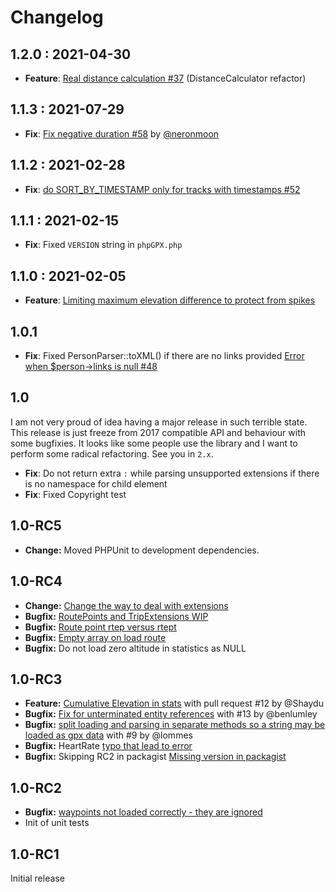 # Changelog

## 1.2.0 : 2021-04-30

- **Feature**: [Real distance calculation #37](https://github.com/Sibyx/phpGPX/issues/37) (DistanceCalculator refactor)

## 1.1.3 : 2021-07-29

- **Fix**: [Fix negative duration #58](https://github.com/Sibyx/phpGPX/pull/58) by [@neronmoon](https://github.com/neronmoon)

## 1.1.2 : 2021-02-28

- **Fix**: [do SORT_BY_TIMESTAMP only for tracks with timestamps #52](https://github.com/Sibyx/phpGPX/pull/52)

## 1.1.1 : 2021-02-15

- **Fix**: Fixed `VERSION` string in `phpGPX.php`

## 1.1.0 : 2021-02-05

- **Feature**: [Limiting maximum elevation difference to protect from spikes](https://github.com/Sibyx/phpGPX/pull/49) 

## 1.0.1

- **Fix**: Fixed PersonParser::toXML() if there are no links provided 
  [Error when $person->links is null #48](https://github.com/Sibyx/phpGPX/issues/48)

## 1.0

I am not very proud of idea having a major release in such terrible state. This release is just freeze from 2017 
compatible API and behaviour with some bugfixies. It looks like some people use the library and I want to perform some
radical refactoring. See you in `2.x`. 

- **Fix**: Do not return extra `:` while parsing unsupported extensions if there is no namespace for child element
- **Fix**: Fixed Copyright test

## 1.0-RC5

- **Change:** Moved PHPUnit to development dependencies. 

## 1.0-RC4

 - **Change:** [Change the way to deal with extensions ](https://github.com/Sibyx/phpGPX/pull/19) 
 - **Bugfix:** [RoutePoints and TripExtensions WIP](https://github.com/Sibyx/phpGPX/issues/22)
 - **Bugfix:** [Route point rtep versus rtept](https://github.com/Sibyx/phpGPX/issues/21)
 - **Bugfix:** [Empty array on load route](https://github.com/Sibyx/phpGPX/issues/20)
 - **Bugfix:** Do not load zero altitude in statistics as NULL

## 1.0-RC3

 - **Feature:** [Cumulative Elevation in stats](https://github.com/Sibyx/phpGPX/pull/12) with pull request #12 by @Shaydu
 - **Bugfix:** [Fix for unterminated entity references](https://github.com/Sibyx/phpGPX/pull/13) with #13 by @benlumley 
 - **Bugfix:** [split loading and parsing in separate methods so a string may be loaded as gpx data](https://github.com/Sibyx/phpGPX/pull/9) with #9 by @lommes 
 - **Bugfix:** HeartRate [typo that lead to error](https://github.com/Sibyx/phpGPX/issues/14)
 - **Bugfix:** Skipping RC2 in packagist [Missing version in packagist](https://github.com/Sibyx/phpGPX/issues/10) 

## 1.0-RC2

 - **Bugfix:** [waypoints not loaded correctly - they are ignored](https://github.com/Sibyx/phpGPX/issues/6)
 - Init of unit tests

## 1.0-RC1

Initial release
